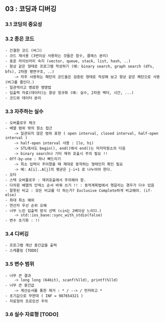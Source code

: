 ## 03 : 코딩과 디버깅

### 3.1 코딩의 중요성

### 3.2 종은 코드
    - 간결한 코드 (버그)
    - 코드 재사용 (3번이상 사용하는 것들은 함수, 클래스 분리)
    - 표준 라이브러리 숙지 (vector, queue, stack, list, hash, ..)
    - 항상 같은 형태로 프로그램 작성하기 (예: binary search, graph search (dfs, bfs), 2차원 평면구조, ..)
        -> 자주 사용하는 패턴의 코드들은 검증된 형태로 작성해 보고 항상 같은 패턴으로 사용 (버그를 줄인다.)
    - 일관적이고 명료한 명명법
    - 입출력 자료(데이터)는 항상 정규화 (예: 실수, 2차원 벡터, 시간, ...)
    - 코드와 데이터 분리

### 3.3 자주하는 실수
    - 오버플로우 체크
    - 배열 범위 밖의 원소 접근
        -> 일관되지 않은 범위 표현 ( open interval, closed interval, half-open interval )
        -> half-open interval 사용 : [lo, hi)
        -> STL에서도 begin(), end()에서 end()는 마지막원소의 다음
        -> binary search나 기타 재귀 호출시 주의 필요 !!
    - Off-by-one : 하나 빠드리기
        -> 최소 입력이 주어졌을 때 제대로 동작하는 형태인지 확인 필요
        -> 예: A[i]..A[j]의 평균은 j-i+1 로 나누어야 한다.
    - 오타
    - 스택 오버플로우 : 재귀호출에서 주의해야 함.
    - 다차원 배열의 인덱스 순서 바꿔 쓰기 !! : 동적계획법에서 헷갈리는 경우가 다수 있음
    - 잘못된 비교 : 모든 비교를 다 하는가? Exclusive Complete하게 비교해야. (if-else)
    - 최대 최소 예외
    - 연산자 우선 순위 오해
    - 너무 느린 입출력 방식 선택 (cin는 2배이상 느리다.)
        -> std::ios_base::sync_with_stdio(false)
    - 변수 초기화 : !!

### 3.4 디버깅
    - 프로그램 계산 중간값을 출력
    - 스캐폴링 [TODO]

### 3.5 변수 범위
    - 너무 큰 결과
        -> long long (64bit), scanf(%lld), printf(%lld)
    - 너무 큰 중간값
        -> 계산순서를 통한 제거 : * / --> / 먼저하고 *
    - 초기값으로 무한대 ( INF = 987654321 )
    - 자료형의 프로모션 주의

### 3.6 실수 자료형 [TODO]
